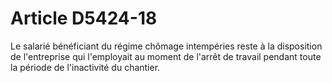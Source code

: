 # Article D5424-18

  
Le salarié bénéficiant du régime chômage intempéries reste à la disposition de l'entreprise qui l'employait au moment de l'arrêt de travail pendant toute la période de l'inactivité du chantier.